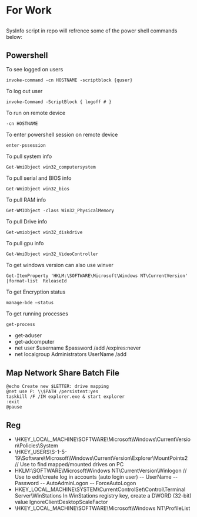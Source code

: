 # For Work
##
SysInfo script in repo will refrence  some of the power shell commands below:
## Powershell
To see logged on users
```
invoke-command -cn HOSTNAME -scriptblock {quser} 
```
To log out user
```
invoke-Command -ScriptBlock { logoff # } 
```
To run on remote device
```
-cn HOSTNAME  
```
To enter powershell session on remote device
```
enter-pssession 
```
To pull system info
```
Get-WmiObject win32_computersystem
```
To pull serial and BIOS info
```
Get-WmiObject win32_bios
 ```
To pull RAM info
```
Get-WMIObject -class Win32_PhysicalMemory
```
To pull Drive info
```
Get-wmiobject win32_diskdrive
```
To pull gpu info
```
Get-WmiObject win32_VideoController 
```
To get windows version can also use winver
```
Get-ItemProperty 'HKLM:\SOFTWARE\Microsoft\Windows NT\CurrentVersion' |format-list  ReleaseId 
```
To get Encryption status
```
manage-bde –status
```
To get running processes
```
get-process
```
- get-aduser
- get-adcomputer
- net user $username $password /add /expires:never
- net localgroup Administrators UserName /add

## Map Network Share Batch File

```
@echo Create new $LETTER: drive mapping
@net use P: \\$PATH /persistent:yes
taskkill /F /IM explorer.exe & start explorer
:exit
@pause
```
## Reg
- \HKEY_LOCAL_MACHINE\SOFTWARE\Microsoft\Windows\CurrentVersion\Policies\System
- \HKEY_USERS\S-1-5-19\Software\Microsoft\Windows\CurrentVersion\Explorer\MountPoints2 // Use to find mapped/mounted drives on PC
- HKLM:\SOFTWARE\Microsoft\Windows NT\CurrentVersion\Winlogon // Use to edit/create log in accounts (auto login user)
-- UserName
-- Password
-- AutoAdminLogon
-- ForceAutoLogon
- HKEY_LOCAL_MACHINE\SYSTEM\CurrentControlSet\Control\Terminal Server\WinStations
In WinStations registry key, create a DWORD (32-bit) value IgnoreClientDesktopScaleFactor 
- \HKEY_LOCAL_MACHINE\SOFTWARE\Microsoft\Windows NT\ProfileList
